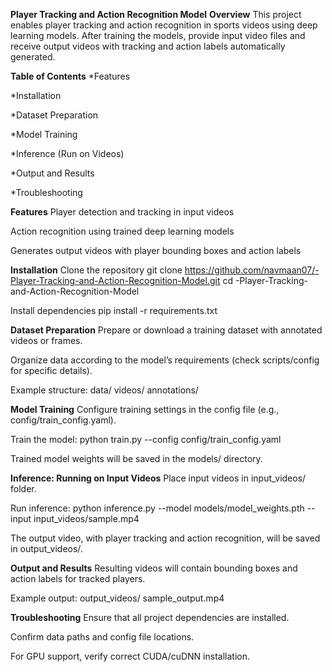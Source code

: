 **Player Tracking and Action Recognition Model**
**Overview**
This project enables player tracking and action recognition in sports videos using deep learning models. After training the models, provide input video files and receive output videos with tracking and action labels automatically generated.

**Table of Contents**
*Features

*Installation

*Dataset Preparation

*Model Training

*Inference (Run on Videos)

*Output and Results

*Troubleshooting


**Features**
Player detection and tracking in input videos

Action recognition using trained deep learning models

Generates output videos with player bounding boxes and action labels

**Installation**
Clone the repository
git clone https://github.com/navmaan07/-Player-Tracking-and-Action-Recognition-Model.git
cd -Player-Tracking-and-Action-Recognition-Model

Install dependencies
pip install -r requirements.txt

**Dataset Preparation**
Prepare or download a training dataset with annotated videos or frames.

Organize data according to the model’s requirements (check scripts/config for specific details).

Example structure:
data/
videos/
annotations/

**Model Training**
Configure training settings in the config file (e.g., config/train_config.yaml).

Train the model:
python train.py --config config/train_config.yaml

Trained model weights will be saved in the models/ directory.

**Inference: Running on Input Videos**
Place input videos in input_videos/ folder.

Run inference:
python inference.py --model models/model_weights.pth --input input_videos/sample.mp4

The output video, with player tracking and action recognition, will be saved in output_videos/.

**Output and Results**
Resulting videos will contain bounding boxes and action labels for tracked players.

Example output:
output_videos/
sample_output.mp4

**Troubleshooting**
Ensure that all project dependencies are installed.

Confirm data paths and config file locations.

For GPU support, verify correct CUDA/cuDNN installation.



